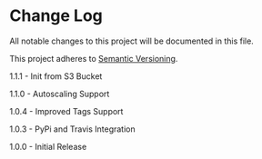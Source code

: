 # Change Log

All notable changes to this project will be documented in this file.

This project adheres to [Semantic Versioning](http://semver.org/).

1.1.1 - Init from S3 Bucket

1.1.0 - Autoscaling Support

1.0.4 - Improved Tags Support

1.0.3 - PyPi and Travis Integration

1.0.0 - Initial Release
